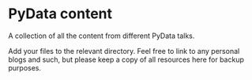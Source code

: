 # PyData content

A collection of all the content from different PyData talks.

Add your files to the relevant directory. Feel free to link to any personal blogs and such, but please keep a copy of all resources here for backup purposes.
